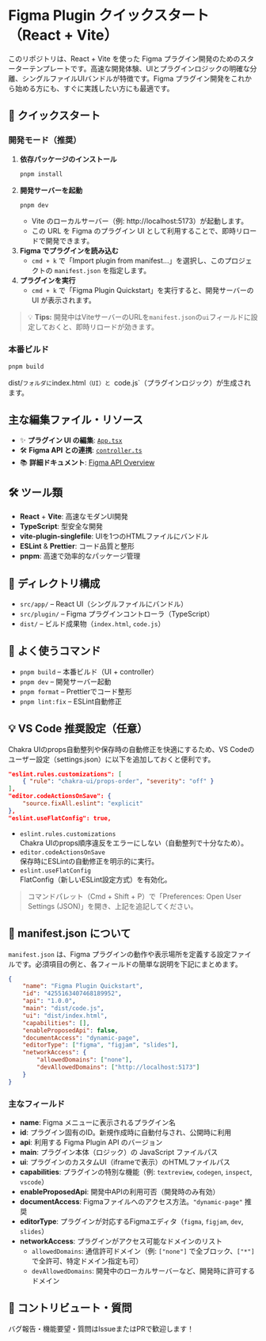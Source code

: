 # Figma Plugin クイックスタート（React + Vite）

このリポジトリは、React + Vite を使った Figma プラグイン開発のためのスターターテンプレートです。高速な開発体験、UIとプラグインロジックの明確な分離、シングルファイルUIバンドルが特徴です。Figma プラグイン開発をこれから始める方にも、すぐに実践したい方にも最適です。

## 🚀 クイックスタート

### 開発モード（推奨）

1. **依存パッケージのインストール**
    ```sh
    pnpm install
    ```
2. **開発サーバーを起動**
    ```sh
    pnpm dev
    ```
    - Vite のローカルサーバー（例: http://localhost:5173）が起動します。
    - この URL を Figma のプラグイン UI として利用することで、即時リロードで開発できます。
3. **Figma でプラグインを読み込む**
    - `cmd + k` で「Import plugin from manifest...」を選択し、このプロジェクトの `manifest.json` を指定します。
4. **プラグインを実行**
    - `cmd + k` で「Figma Plugin Quickstart」を実行すると、開発サーバーの UI が表示されます。

> 💡 **Tips:** 開発中はViteサーバーのURLを`manifest.json`の`ui`フィールドに設定しておくと、即時リロードが効きます。

### 本番ビルド

```sh
pnpm build
```

dist/`フォルダに`index.html`（UI）と `code.js`（プラグインロジック）が生成されます。

## 主な編集ファイル・リソース

- ✨ **プラグイン UI の編集**: [`App.tsx`](./src/app/App.tsx)
- 🛠️ **Figma API との連携**: [`controller.ts`](./src/plugin/controller.ts)
- 📚 **詳細ドキュメント**: [Figma API Overview](https://www.figma.com/plugin-docs/api/api-overview/)

## 🛠️ ツール類

- **React** + **Vite**: 高速なモダンUI開発
- **TypeScript**: 型安全な開発
- **vite-plugin-singlefile**: UIを1つのHTMLファイルにバンドル
- **ESLint** & **Prettier**: コード品質と整形
- **pnpm**: 高速で効率的なパッケージ管理

## 📁 ディレクトリ構成

- `src/app/` – React UI（シングルファイルにバンドル）
- `src/plugin/` – Figma プラグインコントローラ（TypeScript）
- `dist/` – ビルド成果物（`index.html`, `code.js`）

## 🔖 よく使うコマンド

- `pnpm build` – 本番ビルド（UI + controller）
- `pnpm dev` – 開発サーバー起動
- `pnpm format` – Prettierでコード整形
- `pnpm lint:fix` – ESLint自動修正

## 💡 VS Code 推奨設定（任意）

Chakra UIのprops自動整列や保存時の自動修正を快適にするため、VS Codeのユーザー設定（settings.json）に以下を追加しておくと便利です。

```json
"eslint.rules.customizations": [
    { "rule": "chakra-ui/props-order", "severity": "off" }
],
"editor.codeActionsOnSave": {
    "source.fixAll.eslint": "explicit"
},
"eslint.useFlatConfig": true,
```

- `eslint.rules.customizations`  
  Chakra UIのprops順序違反をエラーにしない（自動整列で十分なため）。
- `editor.codeActionsOnSave`  
  保存時にESLintの自動修正を明示的に実行。
- `eslint.useFlatConfig`  
  FlatConfig（新しいESLint設定方式）を有効化。

> コマンドパレット（Cmd + Shift + P）で「Preferences: Open User Settings (JSON)」を開き、上記を追記してください。

## 📝 manifest.json について

`manifest.json` は、Figma プラグインの動作や表示場所を定義する設定ファイルです。必須項目の例と、各フィールドの簡単な説明を下記にまとめます。

```json
{
    "name": "Figma Plugin Quickstart",
    "id": "4255163407468189952",
    "api": "1.0.0",
    "main": "dist/code.js",
    "ui": "dist/index.html",
    "capabilities": [],
    "enableProposedApi": false,
    "documentAccess": "dynamic-page",
    "editorType": ["figma", "figjam", "slides"],
    "networkAccess": {
        "allowedDomains": ["none"],
        "devAllowedDomains": ["http://localhost:5173"]
    }
}
```

### 主なフィールド

- **name**: Figma メニューに表示されるプラグイン名
- **id**: プラグイン固有のID。新規作成時に自動付与され、公開時に利用
- **api**: 利用する Figma Plugin API のバージョン
- **main**: プラグイン本体（ロジック）の JavaScript ファイルパス
- **ui**: プラグインのカスタムUI（iframeで表示）のHTMLファイルパス
- **capabilities**: プラグインの特別な機能（例: `textreview`, `codegen`, `inspect`, `vscode`）
- **enableProposedApi**: 開発中APIの利用可否（開発時のみ有効）
- **documentAccess**: Figmaファイルへのアクセス方法。`"dynamic-page"` 推奨
- **editorType**: プラグインが対応するFigmaエディタ（`figma`, `figjam`, `dev`, `slides`）
- **networkAccess**: プラグインがアクセス可能なドメインのリスト
    - `allowedDomains`: 通信許可ドメイン（例: `["none"]` で全ブロック、`["*"]` で全許可、特定ドメイン指定も可）
    - `devAllowedDomains`: 開発中のローカルサーバーなど、開発時に許可するドメイン

## 📣 コントリビュート・質問

バグ報告・機能要望・質問はIssueまたはPRで歓迎します！
